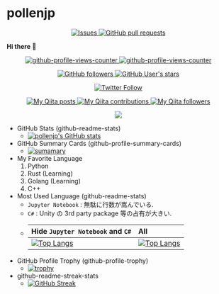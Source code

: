 # pollenjp

<!--
Ref: <https://github.com/anuraghazra/github-readme-stats/blob/f3c39506b2138a2b95ded736d24982c9fcd21b3f/readme.md>
-->
<p align="center">
  <!--
  <a href="https://github.com/pollenjp/pollenjp/actions">
    <img alt="Tests Passing" src="https://github.com/pollenjp/pollenjp/workflows/Test/badge.svg" />
  </a>
  <a href="https://codecov.io/gh/pollenjp/pollenjp">
    <img src="https://codecov.io/gh/pollenjp/pollenjp/branch/master/graph/badge.svg" />
  </a>
  -->
  <a href="https://github.com/pollenjp/pollenjp/issues">
    <img alt="Issues" src="https://img.shields.io/github/issues/pollenjp/pollenjp?color=0088ff" />
  </a>
  <a href="https://github.com/pollenjp/pollenjp/pulls">
    <img alt="GitHub pull requests" src="https://img.shields.io/github/issues-pr/pollenjp/pollenjp?color=0088ff" />
  </a>
</p>

**Hi there** 👋

<p align="center">
  <a href="https://github.com/antonkomarev/github-profile-views-counter">
    <img
      alt="github-profile-views-counter"
      src="https://komarev.com/ghpvc/?username=pollenjp&color=dc143c"
    />
  </a>
  <a href="https://github.com/jwenjian/visitor-badge">
    <img
      alt="github-profile-views-counter"
      src="https://visitor-badge.glitch.me/badge?page_id=pollenjp.visitor-badge"
    />
  </a>
</p>

<p align="center">
  <a href="https://github.com/pollenjp">
    <img
      alt="GitHub followers"
      src="https://img.shields.io/github/followers/pollenjp?style=social&logo=github"
    />
    <img
      alt="GitHub User's stars"
      src="https://img.shields.io/github/stars/pollenjp?style=social&logo=github"
    />
  </a>
</p>

<p align="center">
  <a href="https://twitter.com/polleninjp">
    <img
      alt="Twitter Follow"
      src="https://img.shields.io/twitter/follow/polleninjp?style=social&logo=twitter"
    />
  </a>
</p>

<p align="center">
  <a href="http://qiita.com/pollenjp">
    <img
      alt="My Qiita posts"
      src="https://qiita-badge.apiapi.app/s/pollenjp/posts.svg"
    />
    <img
      alt="My Qiita contributions"
      src="https://qiita-badge.apiapi.app/s/pollenjp/contributions.svg"
    />
    <img
      alt="My Qiita followers"
      src="https://qiita-badge.apiapi.app/s/pollenjp/followers.svg"
    />
  </a>
</p>

<p align="center">
  <a href="https://atcoder.jp/users/pollen" target="_blank" title="pollen">
    <img src="https://img.shields.io/endpoint?url=https%3A%2F%2Fatcoder-badges.now.sh%2Fapi%2Fatcoder%2Fjson%2Fpollen" />
  </a>
</p>

<!--
**pollenjp/pollenjp** is a ✨ _special_ ✨ repository because its `README.md` (this file) appears on your GitHub profile.

Here are some ideas to get you started:

- 🔭 I’m currently working on ...
- 🌱 I’m currently learning ...
- 👯 I’m looking to collaborate on ...
- 🤔 I’m looking for help with ...
- 💬 Ask me about ...
- 📫 How to reach me: ...
- 😄 Pronouns: ...
- ⚡ Fun fact: ...
-->

- GitHub Stats (github-readme-stats)
  - [![pollenjp's GitHub stats](https://github-readme-stats.vercel.app/api?username=pollenjp&show_icons=true&theme=tokyonight)](https://github.com/anuraghazra/github-readme-stats)
- GitHub Summary Cards (github-profile-summary-cards)
  - [![sumamary](https://github-profile-summary-cards.vercel.app/api/cards/profile-details?username=pollenjp&theme=monokai&.png)](https://github.com/vn7n24fzkq/github-profile-summary-cards)
- My Favorite Language
  1. Python
  1. Rust (Learning)
  1. Golang (Learning)
  1. C++
- Most Used Language (github-readme-stats)
  - `Jupyter Notebook` : 無駄に行数が嵩んでいる.
  - `C#` : Unity の 3rd party package 等の占有が大きい.
  - | Hide `Jupyter Notebook` and `C#` | All |
    |:--|:--|
    | [![Top Langs](https://github-readme-stats.vercel.app/api/top-langs/?username=pollenjp&langs_count=20&layout=compact&theme=tokyonight&hide=jupyter%20notebook,c%23)](https://github.com/anuraghazra/github-readme-stats) | [![Top Langs](https://github-readme-stats.vercel.app/api/top-langs/?username=pollenjp&langs_count=20&layout=compact&theme=tokyonight)](https://github.com/anuraghazra/github-readme-stats) |
- GitHub Profile Trophy (github-profile-trophy)
  - [![trophy](https://github-profile-trophy.vercel.app/?username=pollenjp&theme=onedark&column=4)](https://github.com/ryo-ma/github-profile-trophy)
- github-readme-streak-stats
  - [![GitHub Streak](http://github-readme-streak-stats.herokuapp.com?user=pollenjp&theme=dark&date_format=M%20j%5B%2C%20Y%5D)](https://git.io/streak-stats)
